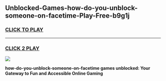 
## Unblocked-Games-how-do-you-unblock-someone-on-facetime-Play-Free-b9g1j
<h3>
<a href="https://premium76.site?title=how-do-you-unblock-someone-on-facetime&ref=21A">CLICK TO PLAY</a></h3>
<hr>

<h3>
<a href="https://premium76.site?title=how-do-you-unblock-someone-on-facetime&ref=21A">CLICK 2 PLAY</a>
  
</h3>

<a href="https://premium76.site?title=how-do-you-unblock-someone-on-facetime&ref=21A"><img src="https://clearcache.store/games.png"></a>


**how-do-you-unblock-someone-on-facetime games unblocked: Your Gateway to Fun and Accessible Online Gaming**
